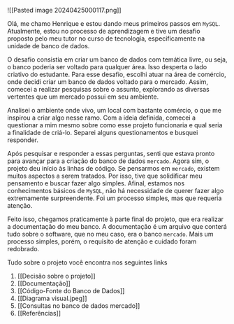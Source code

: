 ![[Pasted image 20240425000117.png]]


Olá, me chamo Henrique e estou dando meus primeiros passos em `MySQL`. Atualmente, estou no processo de aprendizagem e tive um desafio proposto pelo meu tutor no curso de tecnologia, especificamente na unidade de banco de dados.

O desafio consistia em criar um banco de dados com temática livre, ou seja, o banco poderia ser voltado para qualquer área. Isso desperta o lado criativo do estudante. Para esse desafio, escolhi atuar na área de comércio, onde decidi criar um banco de dados voltado para o mercado. Assim, comecei a realizar pesquisas sobre o assunto, explorando as diversas vertentes que um mercado possui em seu ambiente.

Analisei o ambiente onde vivo, um local com bastante comércio, o que me inspirou a criar algo nesse ramo. Com a ideia definida, comecei a questionar a mim mesmo sobre como esse projeto funcionaria e qual seria a finalidade de criá-lo. Separei alguns questionamentos e busquei responder.

Após pesquisar e responder a essas perguntas, senti que estava pronto para avançar para a criação do banco de dados `mercado`. Agora sim, o projeto deu início às linhas de código. Se pensarmos em `mercado`, existem muitos aspectos a serem tratados. Por isso, tive que solidificar meu pensamento e buscar fazer algo simples. Afinal, estamos nos conhecimentos básicos de `MySQL`, não há necessidade de querer fazer algo extremamente surpreendente. Foi um processo simples, mas que requeria atenção.

Feito isso, chegamos praticamente à parte final do projeto, que era realizar a documentação do meu banco. A documentação é um arquivo que conterá tudo sobre o software, que no meu caso, era o banco `mercado`. Mais um processo simples, porém, o requisito de atenção e cuidado foram redobrado.

Tudo sobre o projeto você encontra nos seguintes links
1. [[Decisão sobre o projeto]]
2. [[Documentação]]
3. [[Código-Fonte do Banco de Dados]]
4. [[Diagrama visual.jpeg]]
5. [[Consultas no banco de dados mercado]]
6. [[Referências]]
